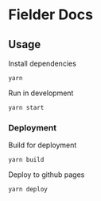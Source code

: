 # Fielder Docs

## Usage

Install dependencies

```
yarn
```

Run in development

```
yarn start
```

### Deployment

Build for deployment

```
yarn build
```

Deploy to github pages

```
yarn deploy
```
